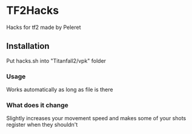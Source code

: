 # TF2Hacks
Hacks for tf2 made by Peleret

## Installation
Put hacks.sh into "Titanfall2/vpk" folder

### Usage
Works automatically as long as file is there

### What does it change
Slightly increases your movement speed and makes some of your shots register when they shouldn't
